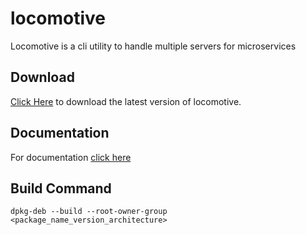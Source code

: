 # locomotive

Locomotive is a cli utility to handle multiple servers for microservices

## Download

[Click Here](https://www.dropbox.com/s/d3x24m70fognml5/locomotive_v1.1.0_x64.deb?dl=0) to download the latest version of locomotive.

## Documentation

For documentation [click here](https://msamgan.github.io/locomotive)

## Build Command

```shell
dpkg-deb --build --root-owner-group <package_name_version_architecture>
```

